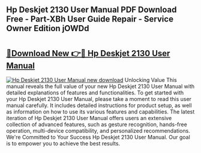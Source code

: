## Hp Deskjet 2130 User Manual PDF Download Free - Part-XBh User Guide Repair - Service Owner Edition jOWDd

# <h2><a href="http://cf24618.oget.top/?id=Hp+Deskjet+2130+User+Manual">🔗Download New 👉🔴 Hp Deskjet 2130 User Manual</a></h2>

[![Hp Deskjet 2130 User Manual new download](https://i.imgur.com/5g1atiW.png)](http://cf24618.oget.top/?id=Hp+Deskjet+2130+User+Manual)
Unlocking Value This manual reveals the full value of your new Hp Deskjet 2130 User Manual with detailed explanations of features and functionalities. To get started with your Hp Deskjet 2130 User Manual, please take a moment to read this user manual carefully. It includes detailed instructions for product setup, as well as information on how to use its various features and capabilities. The latest iteration of Hp Deskjet 2130 User Manual offers users an extensive collection of advanced features, such as gesture recognition, hands-free operation, multi-device compatibility, and personalized recommendations. We're Committed to Your Success Hp Deskjet 2130 User Manual. Our goal is to empower you to achieve the best results.
